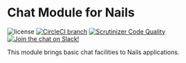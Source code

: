 # Chat Module for Nails

![license](https://img.shields.io/badge/license-MIT-green.svg)
[![CircleCI branch](https://img.shields.io/circleci/project/github/nails/module-chat.svg)](https://circleci.com/gh/nails/module-chat)
[![Scrutinizer Code Quality](https://scrutinizer-ci.com/g/nails/module-chat/badges/quality-score.png)](https://scrutinizer-ci.com/g/nails/module-chat)
[![Join the chat on Slack!](https://now-examples-slackin-rayibnpwqe.now.sh/badge.svg)](https://nails-app.slack.com/shared_invite/MTg1NDcyNjI0ODcxLTE0OTUwMzA1NTYtYTZhZjc5YjExMQ)

This module brings basic chat facilities to Nails applications.
